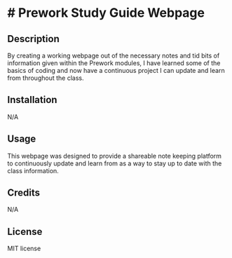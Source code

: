 # #  Prework Study Guide Webpage

## Description
By creating a working webpage out of the necessary notes and tid bits of information given within the Prework modules, I have learned some of the basics of coding and now have a continuous project I can update and learn from throughout the class.


## Installation

N/A

## Usage

This webpage was designed to provide a shareable note keeping platform to continuously update and learn from as a way to stay up to date with the class information.

## Credits

N/A

## License

MIT license
